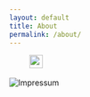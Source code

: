 ```yaml
---
layout: default
title: About
permalink: /about/
---
```


<div class="wrapper about-wrapper">
<div class="about">
  <span style="font-weight:400;padding-left:16px">
    <a href="https://github.com/soc"><img src="/assets/img/github.png" style="width:16px;"/></a>
    <a href="https://stackoverflow.com/users/297776"><img src="/assets/img/stackoverflow.png" style="width:24px;"/></a>
  </span>
  <p>
    <img src="/assets/img/impressum.png" alt="Impressum"/>
  </p>
</div>
</div>
